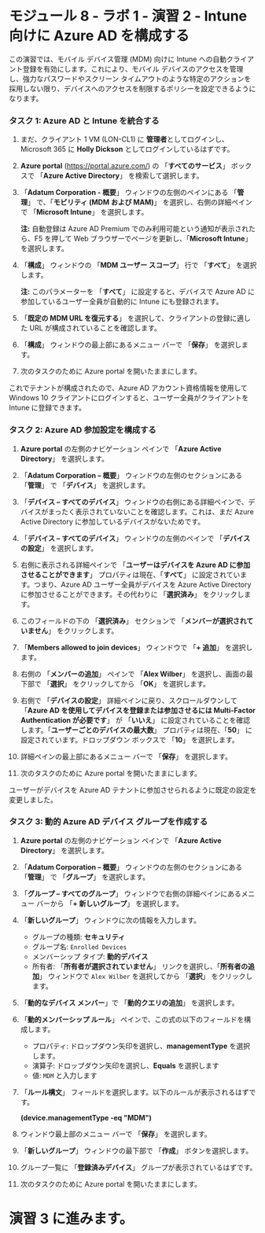 # モジュール 8 - ラボ 1 - 演習 2 - Intune 向けに Azure AD を構成する 

この演習では、モバイル デバイス管理 (MDM) 向けに Intune への自動クライアント登録を有効にします。これにより、モバイル デバイスのアクセスを管理し、強力なパスワードやスクリーン タイムアウトのような特定のアクションを採用しない限り、デバイスへのアクセスを制限するポリシーを設定できるようになります。

### タスク 1: Azure AD と Intune を統合する

1. まだ、クライアント 1 VM (LON-CL1) に **管理者**としてログインし、Microsoft 365 に **Holly Dickson** としてログインしているはずです。

2. **Azure portal** (https://portal.azure.com/) の 「**すべてのサービス**」 ボックスで 「**Azure Active Directory**」 を検索して選択します。

3. 「**Adatum Corporation - 概要**」 ウィンドウの左側のペインにある 「**管理**」 で、「**モビリティ (MDM および MAM)**」 を選択し、右側の詳細ペインで 「**Microsoft Intune**」 を選択します。

    **注:** 自動登録は Azure AD Premium でのみ利用可能という通知が表示されたら、F5 を押して Web ブラウザーでページを更新し、「**Microsoft Intune**」 を選択します。

4. 「**構成**」 ウィンドウの 「**MDM ユーザー スコープ**」 行で 「**すべて**」 を選択します。

    **注:** このパラメーターを 「**すべて**」 に設定すると、デバイスで Azure AD に参加しているユーザー全員が自動的に Intune にも登録されます。

5. 「**既定の MDM URL を復元する**」 を選択して、クライアントの登録に適した URL が構成されていることを確認します。

6. 「**構成**」 ウィンドウの最上部にあるメニュー バーで 「**保存**」 を選択します。

7. 次のタスクのために Azure portal を開いたままにします。

これでテナントが構成されたので、Azure AD アカウント資格情報を使用して Windows 10 クライアントにログインすると、ユーザー全員がクライアントを Intune に登録できます。


### タスク 2: Azure AD 参加設定を構成する

1. **Azure portal** の左側のナビゲーション ペインで 「**Azure Active Directory**」 を選択します。

2. 「**Adatum Corporation – 概要**」 ウィンドウの左側のセクションにある 「**管理**」 で 「**デバイス**」 を選択します。

3. 「**デバイス – すべてのデバイス**」 ウィンドウの右側にある詳細ペインで、デバイスがまったく表示されていないことを確認します。これは、まだ Azure Active Directory に参加しているデバイスがないためです。

4. 「**デバイス – すべてのデバイス**」 ウィンドウの左側のペインで 「**デバイスの設定**」 を選択します。

5. 右側に表示される詳細ペインで 「**ユーザーはデバイスを Azure AD に参加させることができます**」 プロパティは現在、「**すべて**」 に設定されています。つまり、Azure AD ユーザー全員がデバイスを Azure Active Directory に参加させることができます。その代わりに 「**選択済み**」 をクリックします。

6. このフィールドの下の 「**選択済み**」 セクションで 「**メンバーが選択されていません**」 をクリックします。

7. 「**Members allowed to join devices**」 ウィンドウで 「**+ 追加**」 を選択します。

8. 右側の 「**メンバーの追加**」 ペインで 「**Alex Wilber**」 を選択し、画面の最下部で 「**選択**」 をクリックしてから 「**OK**」 を選択します。

9. 右側で 「**デバイスの設定**」 詳細ペインに戻り、スクロールダウンして 「**Azure AD を使用してデバイスを登録または参加させるには Multi-Factor Authentication が必要です**」 が 「**いいえ**」 に設定されていることを確認します。「**ユーザーごとのデバイスの最大数**」 プロパティは現在、「**50**」 に設定されています。ドロップダウン ボックスで 「**10**」 を選択します。

10. 詳細ペインの最上部にあるメニュー バーで 「**保存**」 を選択します。

11. 次のタスクのために Azure portal を開いたままにします。

ユーザーがデバイスを Azure AD テナントに参加させられるように既定の設定を変更しました。


### タスク 3: 動的 Azure AD デバイス グループを作成する

1. **Azure portal** の左側のナビゲーション ペインで 「**Azure Active Directory**」 を選択します。

2. 「**Adatum Corporation – 概要**」 ウィンドウの左側のセクションにある 「**管理**」 で 「**グループ**」 を選択します。

3. 「**グループ – すべてのグループ**」 ウィンドウで右側の詳細ペインにあるメニュー バーから 「**+ 新しいグループ**」 を選択します。

4. 「**新しいグループ**」 ウィンドウに次の情報を入力します。

    - グループの種類: **セキュリティ**
    - グループ名: `Enrolled Devices`
    - メンバーシップ タイプ: **動的デバイス**
    - 所有者: 「**所有者が選択されていません**」 リンクを選択し、「**所有者の追加**」 ウィンドウで `Alex Wilber` を選択してから 「**選択**」 をクリックします。

5. 「**動的なデバイス メンバー**」で 「**動的クエリの追加**」 を選択します。

6. 「**動的メンバーシップ ルール**」 ペインで、この式の以下のフィールドを構成します。

    - プロパティ: ドロップダウン矢印を選択し、**managementType** を選択します。
    - 演算子: ドロップダウン矢印を選択し、**Equals** を選択します  
    - 値: `MDM` と入力します

3. 「**ルール構文**」 フィールドを選択します。以下のルールが表示されるはずです。

    **(device.managementType -eq  &quot;MDM&quot;)**

7. ウィンドウ最上部のメニュー バーで 「**保存**」 を選択します。

8. 「**新しいグループ**」 ウィンドウの最下部で 「**作成**」 ボタンを選択します。

9. グループ一覧に 「**登録済みデバイス**」 グループが表示されているはずです。

10. 次のタスクのために Azure portal を開いたままにします。


# 演習 3 に進みます。
